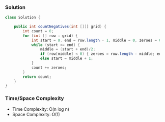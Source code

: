 ### Solution

```java
class Solution {
    
    public int countNegatives(int [][] grid) {
        int count = 0;
        for (int [] row : grid) {
            int start = 0, end = row.length - 1, middle = 0, zeroes = 0;
            while (start <= end) {
                middle = (start + end)/2;
                if (row[middle] < 0) { zeroes = row.length - middle; end = middle - 1; }
                else start = middle + 1;
            }
            count += zeroes;
        }
        return count;
    }
}
```

### Time/Space Complexity

- Time Complexity: O(n log n)
- Space Complexity: O(1)
